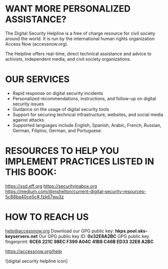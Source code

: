 # WANT MORE PERSONALIZED ASSISTANCE?

The Digital Security Helpline is a free of charge resource for civil society around the world. It is run by the international human rights organization Access Now (accessnow.org).

The Helpline offers real-time, direct technical assistance and advice to activists, independent media, and civil society organizations.

# OUR SERVICES
-	Rapid response on digital security incidents
-	Personalized recommendations, instructions, and follow-up on digital security issues 
-	Guidance on the usage of digital security tools
-	 Support for securing technical infrastructure, websites, and social media against attacks
-	 Supported languages include English, Spanish, Arabic, French, Russian, German, Filipino, German, and Portuguese.

# RESOURCES TO HELP YOU IMPLEMENT PRACTICES LISTED IN THIS BOOK:
https://ssd.eff.org
https://securityinabox.org
https://medium.com/@mshelton/current-digital-security-resources-5c88ba40ce5c#.fzk67wu3z

# HOW TO REACH US
help@accessnow.org
Download our GPG public key: **hkps.pool.sks-keyservers.net**
Our GPG public key ID: **0x32E8A2BC**
GPG public key fingerprint: **6CE6 221C 98EC F399 A04C 41B8 C46B ED33 32E8 A2BC**

https://accessnow.org/help

![digital security helpline icon]
